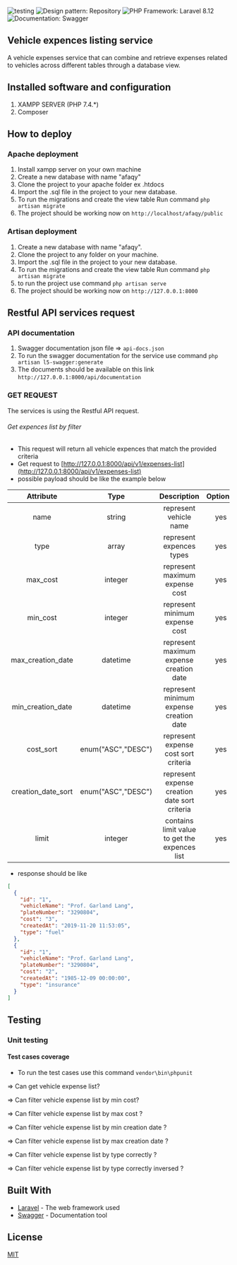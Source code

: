  ![testing](https://img.shields.io/badge/Unit%20testing-Passed-brightgreen.svg?style=flat) 
 ![Design pattern: Repository](https://img.shields.io/badge/Design%20pattern-Repository-purple.svg?style=flat) 
 ![PHP Framework: Laravel 8.12](https://img.shields.io/badge/PHP%20Framework-%20Laravel%208.12-red.svg?style=flat)
![Documentation: Swagger](https://img.shields.io/badge/Documentation-Swagger-blue.svg?style=flat)
## Vehicle expences listing service
A vehicle expenses service that can combine and retrieve expenses related to vehicles across different tables through a database view.

## Installed software and configuration
01. XAMPP SERVER (PHP 7.4.*)
02. Composer

## How to deploy

### Apache deployment
01. Install xampp server on your own machine
02. Create a new database with name "afaqy"
03. Clone the project to your apache folder ex .htdocs
04. Import the .sql file in the project to your new database.
05. To run the migrations and create the view table Run command ```php artisan migrate```
06. The project should be working now on ```http://localhost/afaqy/public```
   
### Artisan deployment
01. Create a new database with name "afaqy".
02. Clone the project to any folder on your machine.
03. Import the .sql file in the project to your new database.
04. To run the migrations and create the view table Run command ```php artisan migrate```
05. to run the project use command ```php artisan serve```
06. The project should be working now on ```http://127.0.0.1:8000```
      
## Restful API services request

### API documentation
01. Swagger documentation json file => ```api-docs.json```
02. To run the swagger documentation for the service use command ```php artisan l5-swagger:generate```
03. The documents should be available on this link ```http://127.0.0.1:8000/api/documentation```

### GET REQUEST
The services is using the Restful API request.

###### Get expences list by filter
* This request will return all vehicle expences that match the provided criteria
* Get request to [http://127.0.0.1:8000/api/v1/expenses-list](http://127.0.0.1:8000/api/v1/expenses-list)
* possible payload should be like the example below

|Attribute|Type|Description|Optional|Example/
|:----------:|:-----:|:----------:|:----------:|:----------:|
|name|string|represent vehicle name|yes|name=Garland Lang|
|type|array|represent expences types|yes|type=['fuel']|
|max_cost|integer|represent maximum expense cost|yes|max_cost = 10|
|min_cost|integer|represent minimum expense cost|yes|min_cost = 5|
|max_creation_date|datetime|represent maximum expense creation date|yes|max_creation_date = 2020-01-01 00:00:00|
|min_creation_date|datetime|represent minimum expense creation date|yes|min_creation_date = 2020-01-01 00:00:00|
|cost_sort| enum("ASC","DESC")|represent expense cost sort criteria|yes|cost_sort = DESC|
|creation_date_sort|enum("ASC","DESC")|represent expense creation date sort criteria|yes|creation_date_sort = ASC|
|limit|integer|contains limit value to get the expences list|yes|limit=5|


* response should be like 
```json
[
  {
    "id": "1",
    "vehicleName": "Prof. Garland Lang",
    "plateNumber": "3290804",
    "cost": "3",
    "createdAt": "2019-11-20 11:53:05",
    "type": "fuel"
  },
  {
    "id": "1",
    "vehicleName": "Prof. Garland Lang",
    "plateNumber": "3290804",
    "cost": "2",
    "createdAt": "1985-12-09 00:00:00",
    "type": "insurance"
  }
]
```


## Testing
### Unit testing

#### Test cases coverage
* To run the test cases use this command ``` vendor\bin\phpunit ```

=> Can get vehicle expense list?

=> Can filter vehicle expense list by min cost?

=> Can filter vehicle expense list by max cost ?

=> Can filter vehicle expense list by min creation date ?

=> Can filter vehicle expense list by max creation date ?  

=> Can filter vehicle expense list by type correctly ?  

=> Can filter vehicle expense list by type correctly inversed ?  

## Built With

* [Laravel](https://laravel.com/docs) - The web framework used
* [Swagger](https://swagger.io/) - Documentation tool

## License
[MIT](https://choosealicense.com/licenses/mit/)
